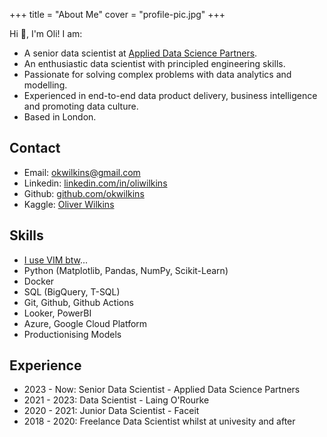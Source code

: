+++
title = "About Me"
cover = "profile-pic.jpg"
+++

Hi 👋, I'm Oli! I am:
- A senior data scientist at [Applied Data Science Partners](https://adsp.ai/).
- An enthusiastic data scientist with principled engineering skills.
- Passionate for solving complex problems with data analytics and modelling.
- Experienced in end-to-end data product delivery, business intelligence and promoting data culture.
- Based in London.

## Contact
- Email: [okwilkins@gmail.com](mailto:okwilkins@gmail.com)
- Linkedin: [linkedin.com/in/oliwilkins](https://www.linkedin.com/in/oliwilkins)
- Github: [github.com/okwilkins](https://github.com/okwilkins)
- Kaggle: [Oliver Wilkins](https://www.kaggle.com/homelesssandwich)

## Skills
- [I use VIM btw](https://xkcd.com/378/)...
- Python (Matplotlib, Pandas, NumPy, Scikit-Learn)
- Docker
- SQL (BigQuery, T-SQL)
- Git, Github, Github Actions
- Looker, PowerBI
- Azure, Google Cloud Platform
- Productionising Models

## Experience
- 2023 - Now: Senior Data Scientist - Applied Data Science Partners
- 2021 - 2023: Data Scientist - Laing O'Rourke
- 2020 - 2021: Junior Data Scientist - Faceit
- 2018 - 2020: Freelance Data Scientist whilst at univesity and after

